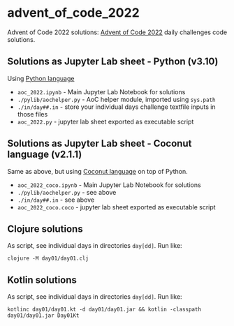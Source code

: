 # advent_of_code_2022
Advent of Code 2022 solutions:
[Advent of Code 2022](https://adventofcode.com/2022) daily challenges code solutions.

## Solutions as Jupyter Lab sheet - Python (v3.10)
Using [Python language](https://www.python.org/)

* `aoc_2022.ipynb` - Main Jupyter Lab Notebook for solutions
* `./pylib/aochelper.py` - AoC helper module, imported using `sys.path`
* `./in/day##.in` - store your individual days challenge textfile inputs in those files
* `aoc_2022.py` - jupyter lab sheet exported as executable script

## Solutions as Jupyter Lab sheet - Coconut language (v2.1.1)
Same as above, but using [Coconut language](https://coconut-lang.org/) on top of Python.

* `aoc_2022_coco.ipynb` - Main Jupyter Lab Notebook for solutions
* `./pylib/aochelper.py` - see above
* `./in/day##.in` - see above
* `aoc_2022_coco.coco` - jupyter lab sheet exported as executable script

## Clojure solutions
As script, see individual days in directories `day[dd]`.
Run like:

    clojure -M day01/day01.clj

## Kotlin solutions
As script, see individual days in directories `day[dd]`.
Run like:

    kotlinc day01/day01.kt -d day01/day01.jar && kotlin -classpath day01/day01.jar Day01Kt